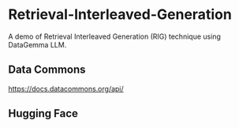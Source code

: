 # Retrieval-Interleaved-Generation
A demo of Retrieval Interleaved Generation (RIG) technique using DataGemma LLM.

## Data Commons
https://docs.datacommons.org/api/

## Hugging Face
